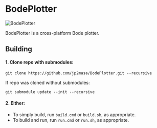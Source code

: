 # BodePlotter

![BodePlotter](Icon.png)

BodePlotter is a cross-platform Bode plotter.

## Building

#### 1. Clone repo with submodules:

```
git clone https://github.com/jp2masa/BodePlotter.git --recursive
```

If repo was cloned without submodules:

```
git submodule update --init --recursive
```

#### 2. Either:

- To simply build, run `build.cmd` or `build.sh`, as appropriate.
- To build and run, run `run.cmd` or `run.sh`, as appropriate.
